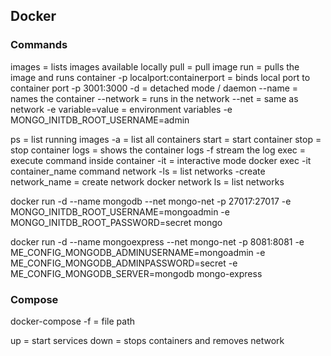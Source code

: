 ## Docker

### Commands
images = lists images available locally
pull = pull image
run = pulls the image and runs container
    -p localport:containerport = binds local port to container port
        -p 3001:3000
    -d = detached mode / daemon
    --name = names the container
    --network = runs in the network
    --net = same as network
    -e variable=value = environment variables
        -e MONGO_INITDB_ROOT_USERNAME=admin

ps = list running images
    -a = list all containers
start = start container
stop = stop container
logs = shows the container logs
    -f stream the log
exec = execute command inside container
    -it = interactive mode
    docker exec -it container_name command
network
    -ls = list networks
    -create network_name = create network 
docker network ls = list networks


docker run -d --name mongodb --net mongo-net -p 27017:27017 -e MONGO_INITDB_ROOT_USERNAME=mongoadmin -e MONGO_INITDB_ROOT_PASSWORD=secret mongo

docker run -d --name mongoexpress --net mongo-net -p 8081:8081 -e ME_CONFIG_MONGODB_ADMINUSERNAME=mongoadmin -e ME_CONFIG_MONGODB_ADMINPASSWORD=secret -e ME_CONFIG_MONGODB_SERVER=mongodb mongo-express


### Compose

docker-compose
    -f = file path

up = start services
down = stops containers and removes network